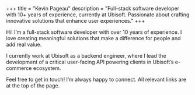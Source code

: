 +++
title = "Kevin Pageau"
description = "Full-stack software developer with 10+ years of experience, currently at Ubisoft. Passionate about crafting innovative solutions that enhance user experiences."
+++

Hi! I’m a full-stack software developer with over 10 years of experience. I love creating meaningful solutions that make a difference for people and add real value.

I currently work at Ubisoft as a backend engineer, where I lead the development of a critical user-facing API powering clients in Ubisoft’s e-commerce ecosystem.

Feel free to get in touch! I’m always happy to connect. All relevant links are at the top of the page.

